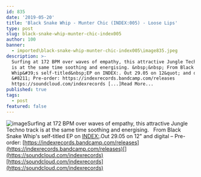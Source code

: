 ```yaml
---
id: 835
date: '2019-05-20'
title: 'Black Snake Whip - Munter Chic (INDEX:005) - Loose Lips'
type: post
slug: black-snake-whip-munter-chic-index005
author: 100
banner:
  - imported\black-snake-whip-munter-chic-index005\image835.jpeg
description: >-
  Surfing at 172 BPM over waves of empathy, this attractive Jungle Techno track
  is at the same time soothing and energising. &nbsp;&nbsp; From Black Snake
  Whip&#39;s self-titled&nbsp;EP on INDEX:. Out 29.05 on 12&quot; and digital
  &#8211; Pre-order: https://indexrecords.bandcamp.com/releases
  https://soundcloud.com/indexrecords [...]Read More...
published: true
tags:
  - post
featured: false
---
```

![image](../imported\black-snake-whip-munter-chic-index005\image835.jpeg)Surfing at 172 BPM over waves of empathy, this attractive Jungle Techno track is at the same time soothing and energising.   From Black Snake Whip's self-titled EP on [INDEX:](https://indexrecords.bandcamp.com).Out 29.05 on 12" and digital – Pre-order: [](https://indexrecords.bandcamp.com/releases)[https://indexrecords.bandcamp.com/releases](https://indexrecords.bandcamp.com/releases)[](https://soundcloud.com/indexrecords)[https://soundcloud.com/indexrecords](https://soundcloud.com/indexrecords)